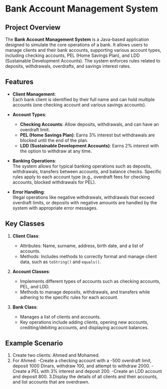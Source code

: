 # Bank Account Management System

## Project Overview

The **Bank Account Management System** is a Java-based application designed to simulate the core operations of a bank. It allows users to manage clients and their bank accounts, supporting various account types, including checking accounts, PEL (Home Savings Plan), and LDD (Sustainable Development Accounts). The system enforces rules related to deposits, withdrawals, overdrafts, and savings interest rates.

## Features

- **Client Management**:  
  Each bank client is identified by their full name and can hold multiple accounts (one checking account and various savings accounts).

- **Account Types**:
  - **Checking Accounts**: Allow deposits, withdrawals, and can have an overdraft limit.
  - **PEL (Home Savings Plan)**: Earns 3% interest but withdrawals are blocked until the end of the plan.
  - **LDD (Sustainable Development Accounts)**: Earns 2% interest with the option to withdraw at any time.

- **Banking Operations**:  
  The system allows for typical banking operations such as deposits, withdrawals, transfers between accounts, and balance checks. Specific rules apply to each account type (e.g., overdraft fees for checking accounts, blocked withdrawals for PEL).

- **Error Handling**:  
  Illegal operations like negative withdrawals, withdrawals that exceed overdraft limits, or deposits with negative amounts are handled by the system with appropriate error messages.

## Key Classes

1. **Client Class**:
   - Attributes: Name, surname, address, birth date, and a list of accounts.
   - Methods: Includes methods to correctly format and manage client data, such as `toString()` and `equals()`.

2. **Account Classes**:
   - Implements different types of accounts such as checking accounts, PEL, and LDD.
   - Methods to manage deposits, withdrawals, and transfers while adhering to the specific rules for each account.

3. **Bank Class**:
   - Manages a list of clients and accounts.
   - Key operations include adding clients, opening new accounts, crediting/debiting accounts, and displaying account balances.

## Example Scenario
1. Create two clients: Ahmed and Mohamed.
2. For Ahmed:
  -Create a checking account with a -500 overdraft limit, deposit 1000 Dinars, withdraw 100, and attempt to withdraw 2000.
  -Create a PEL with 3% interest and deposit 200.
  -Create an LDD account and deposit 800.
3.Display the details of all clients and their accounts, and list accounts that are overdrawn.
